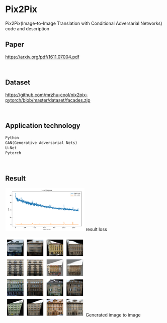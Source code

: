 # Pix2Pix
Pix2Pix(Image-to-Image Translation with Conditional Adversarial Networks) code and description

## Paper
https://arxiv.org/pdf/1611.07004.pdf

<br/>

## Dataset
https://github.com/mrzhu-cool/pix2pix-pytorch/blob/master/dataset/facades.zip

<br/>

## Application technology
```
Python  
GAN(Generative Adversarial Nets)
U-Net
Pytorch  
```

<br/>

## Result

<img src = "./loss.PNG" width="50%"> 
result loss

<br/>
<br/>

<img src = "./result.PNG" width="50%"> 
Generated image to image
